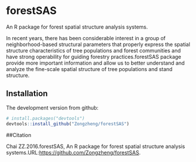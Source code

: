 # forestSAS

An R package for forest spatial structure analysis systems.

In recent years, there has been considerable interest in a group of neighborhood-based structural parameters that properly express the spatial structure characteristics of tree populations and forest communities and have strong operability for guiding forestry practices.forestSAS package provide more important information and allow us to better understand and analyze the fine-scale spatial structure of tree populations and stand structure.

## Installation

The development version from github:

```R
# install.packages("devtools")
devtools::install_github("Zongzheng/forestSAS")
```

##Citation

Chai ZZ.2016.forestSAS, An R package for forest spatial structure analysis systems.URL:https://github.com/Zongzheng/forestSAS.
